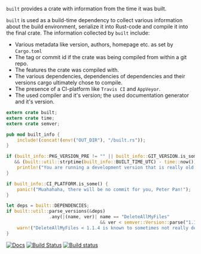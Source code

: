 ```built``` provides a crate with information from the time it was built.

`built` is used as a build-time dependency to collect various information
about the build environment, serialize it into Rust-code and compile
it into the final crate. The information collected by `built` include:

 * Various metadata like version, authors, homepage etc. as set by `Cargo.toml`
 * The tag or commit id if the crate was being compiled from within a git repo.
 * The features the crate was compiled with.
 * The various dependencies, dependencies of dependencies and their versions
   cargo ultimately chose to compile.
 * The presence of a CI-platform like `Travis CI` and `AppVeyor`.
 * The used compiler and it's version; the used documentation generator and
   it's version.

```rust
extern crate built;
extern crate time;
extern crate semver;

pub mod built_info {
    include!(concat!(env!("OUT_DIR"), "/built.rs"));
}

if (built_info::PKG_VERSION_PRE != "" || built_info::GIT_VERSION.is_some())
   && (built::util::strptime(built_info::BUILT_TIME_UTC) - time::now()).num_days() > 180 {
    println!("You are running a development version that is really old. Update soon!");
}

if built_info::CI_PLATFORM.is_some() {
    panic!("Muahahaha, there will be no commit for you, Peter Pan!");
}

let deps = built::DEPENDENCIES;
if built::util::parse_versions(&deps)
                .any(|(name, ver)| name == "DeleteAllMyFiles"
                                   && ver < semver::Version::parse("1.1.4").unwrap())) {
    warn!("DeleteAllMyFiles < 1.1.4 is known to sometimes not really delete all your files. Beware!");
}
```

[![Docs](https://docs.rs/built/badge.svg)](https://docs.rs/built)
[![Build Status](https://travis-ci.org/lukaslueg/built.svg?branch=master)](https://travis-ci.org/lukaslueg/built)
[![Build status](https://ci.appveyor.com/api/projects/status/6dgxjfaisaee040f?svg=true)](https://ci.appveyor.com/project/lukaslueg/built)
